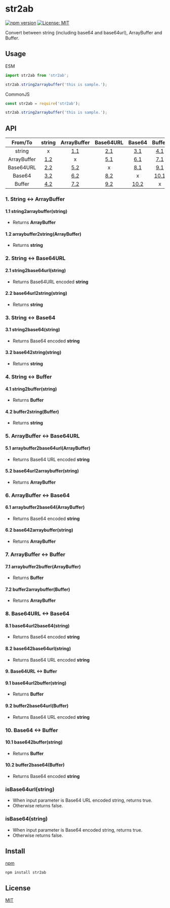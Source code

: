 # str2ab

[![npm version](https://badge.fury.io/js/str2ab.svg)](https://badge.fury.io/js/str2ab) [![License: MIT](https://img.shields.io/badge/License-MIT-yellow.svg)](https://opensource.org/licenses/MIT)

Convert between string (including base64 and base64url), ArrayBuffer and Buffer.

## Usage

ESM

```javascript
import str2ab from 'str2ab';

str2ab.string2arraybuffer('this is sample.');
```

CommonJS

```javascript
const str2ab = require('str2ab');

str2ab.string2arraybuffer('this is sample.');
```

## API

|   From/To   |                  string                  |              ArrayBuffer               |                  Base64URL                  |                  Base64                  |                  Buffer                  |
| :---------: | :--------------------------------------: | :------------------------------------: | :-----------------------------------------: | :--------------------------------------: | :--------------------------------------: |
|   string    |                    x                     |  [1.1](#11-string2arraybufferstring)   |      [2.1](#21-string2base64urlstring)      |      [3.1](#31-string2base64string)      |      [4.1](#41-string2bufferstring)      |
| ArrayBuffer | [1.2](#12-arraybuffer2stringarraybuffer) |                   x                    | [5.1](#51-arraybuffer2base64urlarraybuffer) | [6.1](#61-arraybuffer2base64arraybuffer) | [7.1](#71-arraybuffer2bufferarraybuffer) |
|  Base64URL  |    [2.2](#22-base64url2stringstring)     | [5.2](#52-base64url2arraybufferstring) |                      x                      |    [8.1](#81-base64url2base64string)     |    [9.1](#91-base64url2bufferstring)     |
|   Base64    |      [3.2](#32-base642stringstring)      |  [6.2](#62-base642arraybufferstring)   |      [8.2](#82-base642base64urlstring)      |                    x                     |     [10.1](#101-base642bufferstring)     |
|   Buffer    |      [4.2](#42-buffer2stringbuffer)      |  [7.2](#72-buffer2arraybufferbuffer)   |      [9.2](#92-buffer2base64urlbuffer)      |     [10.2](#102-buffer2base64buffer)     |                    x                     |

### 1. String <-> ArrayBuffer

#### 1.1 string2arraybuffer(string)

- Returns **ArrayBuffer**

#### 1.2 arraybuffer2string(ArrayBuffer)

- Returns **string**

### 2. String <-> Base64URL

#### 2.1 string2base64url(string)

- Returns Base64URL encoded **string**

#### 2.2 base64url2string(string)

- Returns **string**

### 3. String <-> Base64

#### 3.1 string2base64(string)

- Returns Base64 encoded **string**

#### 3.2 base642string(string)

- Returns **string**

### 4. String <-> Buffer

#### 4.1 string2buffer(string)

- Returns **Buffer**

#### 4.2 buffer2string(Buffer)

- Returns **string**

### 5. ArrayBuffer <-> Base64URL

#### 5.1 arraybuffer2base64url(ArrayBuffer)

- Returns Base64 URL encoded **string**

#### 5.2 base64url2arraybuffer(string)

- Returns **ArrayBuffer**

### 6. ArrayBuffer <-> Base64

#### 6.1 arraybuffer2base64(ArrayBuffer)

- Returns Base64 encoded **string**

#### 6.2 base642arraybuffer(string)

- Returns **ArrayBuffer**

### 7. ArrayBuffer <-> Buffer

#### 7.1 arraybuffer2buffer(ArrayBuffer)

- Returns **Buffer**

#### 7.2 buffer2arraybuffer(Buffer)

- Returns **ArrayBuffer**

### 8. Base64URL <-> Base64

#### 8.1 base64url2base64(string)

- Returns Base64 encoded **string**

#### 8.2 base642base64url(string)

- Returns Base64 URL encoded **string**

#### 9. Base64URL <-> Buffer

#### 9.1 base64url2buffer(string)

- Returns **Buffer**

#### 9.2 buffer2base64url(Buffer)

- Returns Base64 URL encoded **string**

### 10. Base64 <-> Buffer

#### 10.1 base642buffer(string)

- Returns **Buffer**

#### 10.2 buffer2base64(Buffer)

- Returns Base64 encoded **string**

### isBase64url(string)

- When input parameter is Base64 URL encoded string, returns true.
- Otherwise returns false.

### isBase64(string)

- When input parameter is Base64 encoded string, returns true.
- Otherwise returns false.

## Install

[npm](https://www.npmjs.com/package/str2ab)

```
npm install str2ab
```

## License

[MIT](https://opensource.org/licenses/mit-license.php)
